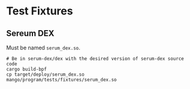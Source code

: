 # Test Fixtures
## Sereum DEX
Must be named `serum_dex.so`.
```
# Be in serum-dex/dex with the desired version of serum-dex source code
cargo build-bpf
cp target/deploy/serum_dex.so mango/program/tests/fixtures/serum_dex.so
```